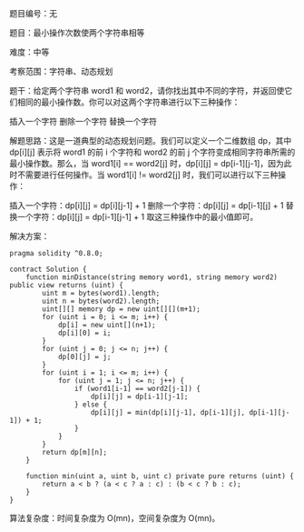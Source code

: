 题目编号：无

题目：最小操作次数使两个字符串相等

难度：中等

考察范围：字符串、动态规划

题干：给定两个字符串 word1 和 word2，请你找出其中不同的字符，并返回使它们相同的最小操作数。你可以对这两个字符串进行以下三种操作：

插入一个字符
删除一个字符
替换一个字符

解题思路：这是一道典型的动态规划问题。我们可以定义一个二维数组 dp，其中 dp[i][j] 表示将 word1 的前 i 个字符和 word2 的前 j 个字符变成相同字符串所需的最小操作数。那么，当 word1[i] == word2[j] 时，dp[i][j] = dp[i-1][j-1]，因为此时不需要进行任何操作。当 word1[i] != word2[j] 时，我们可以进行以下三种操作：

插入一个字符：dp[i][j] = dp[i][j-1] + 1
删除一个字符：dp[i][j] = dp[i-1][j] + 1
替换一个字符：dp[i][j] = dp[i-1][j-1] + 1
取这三种操作中的最小值即可。

解决方案：

```
pragma solidity ^0.8.0;

contract Solution {
    function minDistance(string memory word1, string memory word2) public view returns (uint) {
        uint m = bytes(word1).length;
        uint n = bytes(word2).length;
        uint[][] memory dp = new uint[][](m+1);
        for (uint i = 0; i <= m; i++) {
            dp[i] = new uint[](n+1);
            dp[i][0] = i;
        }
        for (uint j = 0; j <= n; j++) {
            dp[0][j] = j;
        }
        for (uint i = 1; i <= m; i++) {
            for (uint j = 1; j <= n; j++) {
                if (word1[i-1] == word2[j-1]) {
                    dp[i][j] = dp[i-1][j-1];
                } else {
                    dp[i][j] = min(dp[i][j-1], dp[i-1][j], dp[i-1][j-1]) + 1;
                }
            }
        }
        return dp[m][n];
    }
    
    function min(uint a, uint b, uint c) private pure returns (uint) {
        return a < b ? (a < c ? a : c) : (b < c ? b : c);
    }
}
```

算法复杂度：时间复杂度为 O(mn)，空间复杂度为 O(mn)。